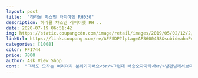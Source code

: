 ```yaml
---
layout: post 
title:  "하라몰 챠스민 라피아햇 RH030" 
description: 하라몰 챠스민 라피아햇 RH ..
date: 2020-07-19 06:51:42 
img: https://static.coupangcdn.com/image/retail/images/2019/05/02/12/2/a37c510f-92b4-411e-880f-f1ba0cea4c63.jpg 
linkUrl: https://link.coupang.com/re/AFFSDP?lptag=AF3600438&subid=ahnPublicAsk&pageKey=216530308&itemId=665795142&vendorItemId=4840205019&traceid=V0-113-45387ba74e63c90c 
categories: [1008] 
color: FF1744 
price: 7800 
author: Ask View Shop 
cont:  "그래도 모자는 여리여리 분위기이뻐요<br/>그런데 배송오자마자<br/>남편님께서보더니<br/>농사 지을꺼야고... <br/>... <br/>.<br/><br/>두상이 작은편이라(평소 여자 야구모자 사이즈도 큰편이라... <br/>) 모자는 헐렁해요다행히 안에 보니 끈 같은게 있네요그걸 살살 당겨보니 모자가 사이즈조절이 되요ㅎㅎ<br/>마무리 처리가 잘 안되어있어 잘라 내자니 확 풀릴까봐 걱정되어 홈으로 여러번 끼워 깔끔하게 마감처리 다시 했어요낼 1박2일로 놀러가는데 다행히 비도 안온다고하고 모자쓰고 즐겁게 놀다 올수 있을것같아요<br/>모자사이즈는 좀 커요<br/>무튼<br/>물론<br/>사무실에서 식당까지 걸어다니년서<br/>산책다닐때도 한번씩 써줄꺼구요.<br/>.<br/><br/>생각보다 이뻐요가운데 주황색띠가 더 산뜻하고 소녀소녀한 분위기가 들게하네요<br/>쓰고다니려고 구매하였다죠<br/>아가씨들쓰믄 이쁘게써요<br/>요즘 자외선이 넘 뜨거운듯하여<br/>제가 큰바위얼굴인데머리<br/>주날에는 사랑하는 울 반려아이 보리데리고<br/>진짜 이쁘고 편하고 머리 크기 보통인 성인 여자고 이마 살짝 나온 편인데 넉넉하게 잘 맞고 세워서도 쓸 수 있어요 넘좋다ㅎㅎㅎ 완전 만족스<br/>하여튼... <br/>... <br/>눈치가 없는건지^^;;<br/>훅 다 내려와서 코까지 잠겨요 ㅋㅋ<br/>" 
---
```

